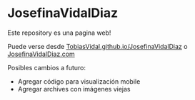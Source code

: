 # JosefinaVidalDiaz
Este repository es una pagina web!

Puede verse desde [TobiasVidal.github.io/JosefinaVidalDiaz](https://tobiasvidal.github.io/josefinavidaldiaz/) o [JosefinaVidalDiaz.com](https://josefinavidaldiaz.com/)

Posibles cambios a futuro:
- Agregar código para visualización mobile
- Agregar archives con imágenes viejas
